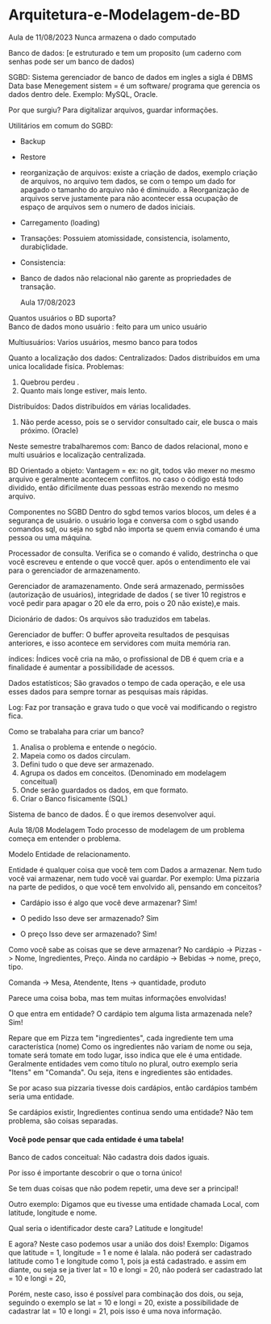 # Arquitetura-e-Modelagem-de-BD
Aula de 11/08/2023
Nunca armazena o dado computado 

Banco de dados: [e estruturado e tem um proposito (um caderno com senhas pode ser um banco de dados)

SGBD: Sistema gerenciador de banco de dados em ingles a sigla é DBMS Data base Menegement sistem = é um software/ programa  que gerencia os dados dentro dele.
Exemplo: MySQL, Oracle.

Por que surgiu?
Para digitalizar arquivos, guardar informações.

Utilitários em comum do SGBD:
- Backup
- Restore
- reorganização de arquivos: existe a criação de dados, exemplo criação de arquivos, no arquivo tem dados, se com o tempo um dado for apagado o tamanho do arquivo não é diminuido. a Reorganização de arquivos serve justamente para não acontecer essa ocupação de espaço de arquivos sem o numero de dados iniciais.
- Carregamento (loading)
- Transações: Possuiem atomissidade, consistencia, isolamento, durabiçlidade.
- Consistencia:

- Banco de dados não relacional não garente as propriedades de transação.
  
  Aula 17/08/2023

Quantos usuários o BD suporta?  
Banco de dados mono usuário : feito para um unico usuário

Multiusuários: Varios usuários, mesmo banco para todos

Quanto a localização dos dados:
Centralizados: Dados distribuídos em uma unica localidade fisíca.
Problemas: 
1) Quebrou perdeu .
2) Quanto mais longe estiver, mais lento.

Distribuídos: 
Dados distribuídos em várias localidades.
1) Não perde acesso, pois se o servidor consultado cair, ele busca o mais próximo. (Oracle)

Neste semestre trabalharemos com:
Banco de dados relacional, mono e multi usuários e localização centralizada.
 
BD Orientado a objeto:
Vantagem = ex: no git, todos vão mexer no mesmo arquivo e geralmente acontecem conflitos.
no caso o código está todo dividido, então dificilmente duas pessoas estrão mexendo no mesmo arquivo.


Componentes no SGBD 
Dentro do sgbd temos varios blocos, um deles é a segurança de usuário.
o usuário loga e conversa com o sgbd usando comandos sql, ou seja no sgbd não importa se quem envia comando é uma pessoa ou uma máquina.


Processador de consulta.
Verifica se o comando é valido, destrincha o que você escreveu e entende o que voccê quer.
após o entendimento ele vai para o gerenciador de armazenamento.

Gerenciador de aramazenamento.
Onde será armazenado, permissões (autorização de usuários), integridade de dados ( se tiver 10 registros e você pedir para apagar o 20 ele da erro, pois o 20 não existe),e mais.

Dicionário de dados: 
Os arquivos são traduzidos em tabelas.


Gerenciador de buffer:
O buffer aproveita resultados de pesquisas anteriores, e isso acontece em servidores com muita memória ran.

índices:
Índices você cria na mão, o profissional de DB é quem cria e a finalidade é aumentar a possibilidade de acessos.

Dados estatísticos;
São gravados o tempo de cada operação, e ele usa esses dados para sempre tornar as pesquisas mais rápidas.

Log:
Faz por transação e grava tudo o que você vai modificando o registro fica.

Como se trabalaha para criar um banco?
1) Analisa o problema e entende o negócio.
2) Mapeia como os dados circulam.
3) Defini tudo o que deve ser armazenado.
4) Agrupa os dados em conceitos. (Denominado em modelagem conceitual)
5) Onde serão guardados os dados, em que formato.
6) Criar o Banco fisicamente (SQL)

Sistema de banco de dados.
É o que iremos desenvolver aqui.


Aula 18/08 
Modelagem
Todo processo de modelagem de um problema começa em entender o problema.

Modelo Entidade de relacionamento.

Entidade é qualquer coisa que você tem com Dados a armazenar.
Nem tudo você vai armazenar, nem tudo você vai guardar.
Por exemplo: Uma pizzaria na parte de pedidos, o que você tem envolvido ali, pensando em conceitos?
- Cardápio
isso é algo que você deve armazenar?
Sim! 

- O pedido
Isso deve ser armazenado?
Sim

- O preço
Isso deve ser armazenado?
Sim!

Como você sabe as coisas que se deve armazenar?
No cardápio -> Pizzas -> Nome, Ingredientes, Preço.
Ainda no cardápio -> Bebidas -> nome, preço, tipo.

Comanda -> Mesa, Atendente, Itens -> quantidade, produto

Parece uma coisa boba, mas tem muitas informações envolvidas! 

O que entra em entidade?
O cardápio tem alguma lista armazenada nele?
Sim! 

Repare que em Pizza tem "ingredientes", cada ingrediente tem uma característica (nome) 
Como os ingredientes não variam de nome ou seja, tomate será tomate em todo lugar, isso indica que ele é uma entidade.
Geralmente entidades vem como título no plural, outro exemplo seria "Itens" em "Comanda".
Ou seja, itens e ingredientes são entidades.

Se por acaso sua pizzaria tivesse dois cardápios, então cardápios também seria uma entidade.

Se cardápios existir, Ingredientes continua sendo uma entidade?
Não tem problema, são coisas separadas.

#### Você pode pensar que cada entidade é uma tabela!

Banco de cados conceitual:
Não cadastra dois dados iguais.

Por isso é importante descobrir o que o torna único!

Se tem duas coisas que não podem repetir, uma deve ser a principal! 

Outro exemplo:
Digamos que eu tivesse uma entidade chamada Local, com latitude, longitude e nome.

Qual seria o identificador deste cara?
Latitude e longitude! 

E agora?
Neste caso podemos usar a união dos dois!
Exemplo: Digamos que latitude = 1, longitude = 1 e nome é lalala.
não poderá ser cadastrado latitude como 1 e longitude como 1, pois ja está cadastrado.
e assim em diante, ou seja se ja tiver lat = 10 e longi = 20, não poderá ser cadastrado lat = 10 e longi = 20,

Porém, neste caso, isso é possível para combinação dos dois, ou seja, seguindo o exemplo se lat = 10 e longi = 20, 
existe a possibilidade de cadastrar lat = 10 e longi = 21, pois isso é uma nova informação. 






